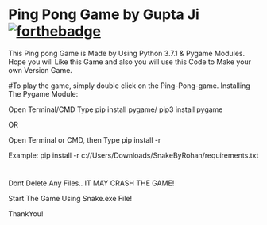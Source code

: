 # Ping Pong Game by Gupta Ji [![forthebadge](https://forthebadge.com/images/badges/made-with-python.svg)](https://forthebadge.com)
This Ping pong Game is Made by Using Python 3.7.1 &amp; Pygame Modules. Hope you will Like this Game and also you will use this Code to Make your own Version Game.

#To play the game, simply double click on the Ping-Pong-game.
Installing The Pygame Module:

Open Terminal/CMD
Type pip install pygame/ pip3 install pygame

OR

Open Terminal or CMD, then Type pip install -r <path to the game>
  
Example: pip install -r c://Users/Downloads/SnakeByRohan/requirements.txt

#
Dont Delete Any Files.. IT MAY CRASH THE GAME!

Start The Game Using Snake.exe File!

ThankYou!
